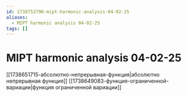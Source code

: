 ```yaml
---
id: 1738753790-mipt-harmonic-analysis-04-02-25
aliases:
  - MIPT harmonic analysis 04-02-25
tags: []
---
```


# MIPT harmonic analysis 04-02-25
[[1738651715-абсолютно-непрерывная-функция|абсолютно непрерывная функция]]
[[1738649083-функция-ограниченной-вариации|функция ограниченной вариации]]
